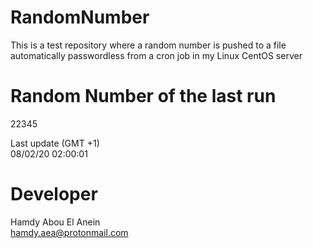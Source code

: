 # RandomNumber    
This is a test repository where a random number is pushed to a file automatically passwordless from a cron job in my Linux CentOS server    
# Random Number of the last run   
22345
      
Last update (GMT +1)    
08/02/20 02:00:01
# Developer    
Hamdy Abou El Anein   
hamdy.aea@protonmail.com
